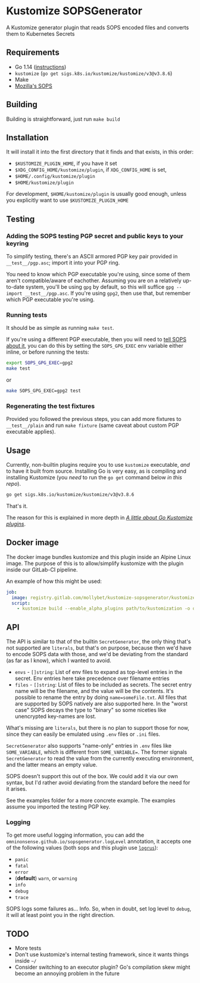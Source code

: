 # Kustomize SOPSGenerator

A Kustomize generator plugin that reads SOPS encoded files and converts them to Kubernetes Secrets

## Requirements

- Go 1.14 ([instructions](https://golang.org/doc/install))
- `kustomize` (`go get sigs.k8s.io/kustomize/kustomize/v3@v3.8.6`)
- Make
- [Mozilla's SOPS](https://github.com/mozilla/sops/)

## Building

Building is straightforward, just run `make build`

## Installation

It will install it into the first directory that it finds and that exists, in this order:

- `$KUSTOMIZE_PLUGIN_HOME`, if you have it set
- `$XDG_CONFIG_HOME/kustomize/plugin`, if `XDG_CONFIG_HOME` is set,
- `$HOME/.config/kustomize/plugin`
- `$HOME/kustomize/plugin`

For development, `$HOME/kustomize/plugin` is usually good enough, unless you explicitly want to use `$KUSTOMIZE_PLUGIN_HOME`

## Testing

### Adding the SOPS testing PGP secret and public keys to your keyring

To simplify testing, there's an ASCII armored PGP key pair provided in `__test__/pgp.asc`; import it into your PGP ring.

You need to know which PGP executable you're using, since some of them aren't compatible/aware of eachother. Assuming you are on
a relatively up-to-date system, you'll be using `gpg` by default, so this will suffice `gpg --import __test__/pgp.asc`. If you're
using `gpg2`, then use that, but remember which PGP executable you're using.

### Running tests

It should be as simple as running `make test`.

If you're using a different PGP executable, then you will need to [tell SOPS about it](https://github.com/mozilla/sops/#specify-a-different-gpg-executable),
you can do this by setting the `SOPS_GPG_EXEC` env variable either inline, or before running the tests:

```sh
export SOPS_GPG_EXEC=gpg2
make test
```

or

```sh
make SOPS_GPG_EXEC=gpg2 test
```

### Regenerating the test fixtures

Provided you followed the previous steps, you can add more fixtures to `__test__/plain` and run `make fixture` (same caveat about custom PGP executable applies).

## Usage

Currently, non-builtin plugins require you to use `kustomize` executable, _and_ to have it built from source. Installing Go is very easy, as is compiling
and installing Kustomize (you _need_ to run the `go get` command below _in this repo_).

```sh
go get sigs.k8s.io/kustomize/kustomize/v3@v3.8.6
```

That's it.

The reason for this is explained in more depth in [_A little about Go Kustomize plugins_](/docs/kustomize-plugins.md).

## Docker image

The docker image bundles kustomize and this plugin inside an Alpine Linux image.
The purpose of this is to allow/simplify kustomize with the plugin inside our GitLab-CI pipeline.

An example of how this might be used:

```yaml
job:
  image: registry.gitlab.com/mollybet/kustomize-sopsgenerator/kustomizer
  script:
    - kustomize build --enable_alpha_plugins path/to/kustomization -o output/dir
```

## API

The API is similar to that of the builtin `SecretGenerator`, the only thing that's not supported are `literals`, but that's on purpose, because then we'd have
to encode SOPS data with those, and we'd be deviating from the standard (as far as I know), which I wanted to avoid.

- `envs` - `[]string`: List of env files to expand as top-level entries in the secret.
  Env entries here take precedence over filename entries
- `files` - `[]string`: List of files to be included as secrets. The secret entry name will be the filename, and
  the value will be the contents. It's possible to rename the entry by doing `name=someFile.txt`. All files that are
  supported by SOPS natively are also supported here. In the "worst case" SOPS decays the type to "binary" so some niceties
  like unencrypted key-names are lost.

What's missing are `literals`, but there is no plan to support those for now, since they can easily be emulated using `.env`
files or `.ini` files.

`SecretGenerator` also supports "name-only" entries in `.env` files like `SOME_VARIABLE`, which is different from `SOME_VARIABLE=`.
The former signals `SecretGenerator` to read the value from the currently executing environment, and the latter means an empty value.

SOPS doesn't support this out of the box. We could add it via our own syntax, but I'd rather avoid deviating from the standard before
the need for it arises.

See the examples folder for a more concrete example. The examples assume you imported the testing PGP key.

### Logging

To get more useful logging information, you can add the `omninonsense.github.io/sopsgenerator.logLevel` annotation, it accepts one of the following
values (both sops and this plugin use [`logrus`](https://github.com/sirupsen/logrus)):

- `panic`
- `fatal`
- `error`
- (**default**) `warn`, or `warning`
- `info`
- `debug`
- `trace`

SOPS logs some failures as... Info. So, when in doubt, set log level to `debug`, it will at least point you in the right direction.

## TODO

- More tests
- Don't use kustomize's internal testing framework, since it wants things inside `~/`
- Consider switching to an executor plugin? Go's compilation skew might become an annoying problem in the future


[golang/go!17150]: https://github.com/golang/go/issues/17150
[golang/go!24034]: https://github.com/golang/go/issues/24034
